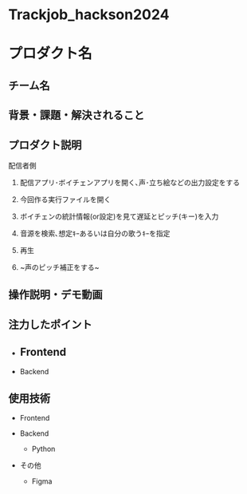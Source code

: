 # Trackjob_hackson2024

# プロダクト名


## チーム名



## 背景・課題・解決されること


## プロダクト説明
<!-- 開発したプロダクトの説明を入力してください -->
配信者側

1. 配信アプリ･ボイチェンアプリを開く､声･立ち絵などの出力設定をする

2. 今回作る実行ファイルを開く

3. ボイチェンの統計情報(or設定)を見て遅延とピッチ(キー)を入力

4. 音源を検索､想定ｷｰあるいは自分の歌うｷｰを指定

5. 再生

6. ~声のピッチ補正をする~


## 操作説明・デモ動画



## 注力したポイント

- Frontend
  - 
- Backend

## 使用技術
- Frontend

- Backend

  - Python

- その他
  
  - Figma
